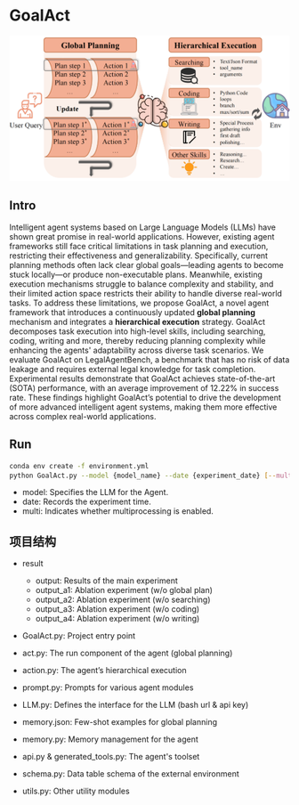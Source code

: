 # GoalAct

![image-20250316233231259](./framework.png)

## Intro
Intelligent agent systems based on Large Language Models (LLMs) have shown great promise in real-world applications. However, existing agent frameworks still face critical limitations in task planning and execution, restricting their effectiveness and generalizability. Specifically, current planning methods often lack clear global goals—leading agents to become stuck locally—or produce non-executable plans. Meanwhile, existing execution mechanisms struggle to balance complexity and stability, and their limited action space restricts their ability to handle diverse real-world tasks. To address these limitations, we propose GoalAct, a novel agent framework that introduces a continuously updated **global planning** mechanism and integrates a **hierarchical execution** strategy. GoalAct decomposes task execution into high-level skills, including searching, coding, writing and more, thereby reducing planning complexity while enhancing the agents' adaptability across diverse task scenarios. We evaluate GoalAct on LegalAgentBench, a benchmark that has no risk of data leakage and requires external legal knowledge for task completion. Experimental results demonstrate that GoalAct achieves state-of-the-art (SOTA) performance, with an average improvement of 12.22% in success rate. These findings highlight GoalAct’s potential to drive the development of more advanced intelligent agent systems, making them more effective across complex real-world applications.

## Run
```bash
conda env create -f environment.yml
python GoalAct.py --model {model_name} --date {experiment_date} [--multi]
```
- model: Specifies the LLM for the Agent.
- date: Records the experiment time.
- multi: Indicates whether multiprocessing is enabled.

## 项目结构
- result
  - output: Results of the main experiment
  - output_a1: Ablation experiment (w/o global plan)
  - output_a2: Ablation experiment (w/o searching)
  - output_a3: Ablation experiment (w/o coding)
  - output_a4: Ablation experiment (w/o writing)

- GoalAct.py: Project entry point
- act.py: The run component of the agent (global planning)
- action.py: The agent’s hierarchical execution
- prompt.py: Prompts for various agent modules
- LLM.py: Defines the interface for the LLM (bash url & api key)
- memory.json: Few-shot examples for global planning
- memory.py: Memory management for the agent
- api.py & generated_tools.py: The agent's toolset
- schema.py: Data table schema of the external environment
- utils.py: Other utility modules
